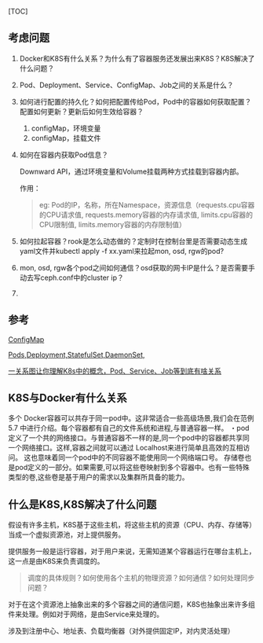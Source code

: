 [TOC]



## 考虑问题

1. Docker和K8S有什么关系？为什么有了容器服务还发展出来K8S？K8S解决了什么问题？

2. Pod、Deployment、Service、ConfigMap、Job之间的关系是什么？

3. 如何进行配置的持久化？如何把配置传给Pod，Pod中的容器如何获取配置？配置如何更新？更新后如何生效给容器？
    1. configMap，环境变量
    2. configMap，挂载文件

4. 如何在容器内获取Pod信息？

    Downward API，通过环境变量和Volume挂载两种方式挂载到容器内部。

    作用：

    > eg: Pod的IP，名称，所在Namespace，资源信息（requests.cpu容器的CPU请求值, requests.memory容器的内存请求值, limits.cpu容器的CPU限制值, limits.memory容器的内存限制值）

5. 如何拉起容器？rook是怎么动态做的？定制时在控制台里是否需要动态生成yaml文件并kubectl apply -f xx.yaml来拉起mon, osd, rgw的pod?

6. mon, osd, rgw各个pod之间如何通信？osd获取的网卡IP是什么？是否需要手动去写ceph.conf中的cluster ip？

7. 

## 参考

[ConfigMap](https://kubernetes.io/zh/docs/concepts/configuration/configmap/)

[Pods,Deployment,StatefulSet,DaemonSet,](https://kubernetes.io/zh/docs/concepts/workloads/pods/)

[一关系图让你理解K8s中的概念，Pod、Service、Job等到底有啥关系](https://zhuanlan.zhihu.com/p/105006577)



## K8S与Docker有什么关系

多个 Docker容器可以共存于同一pod中。这非常适合一些高级场景,我们会在范例5.7 中进行介绍。每个容器都有自己的文件系统和进程,与普通容器一样。
・pod定义了一个共的网络接ロ。与普通容器不一样的是,同一个pod中的容器都共享同一个网络接口。这样,容器之间就可以通过 Localhost来进行简单且高效的互相访问。
这也意味着同一个pod中的不同容器不能使用同一个网络端口号。
存储卷也是pod定义的一部分。如果需要,可以将这些卷映射到多个容器中。也有一些特殊类型的卷,这些卷是基于用户的需求以及集群所具备的能力。



## 什么是K8S,K8S解决了什么问题

假设有许多主机，K8S基于这些主机，将这些主机的资源（CPU、内存、存储等）当成一个虚拟资源池，对上提供服务。

提供服务一般是运行容器，对于用户来说，无需知道某个容器运行在哪台主机上，这一点是由K8S来负责调度的。

> 调度的具体规则？如何使用各个主机的物理资源？如何通信？如何处理同步问题？

对于在这个资源池上抽象出来的多个容器之间的通信问题，K8S也抽象出来许多组件来处理。例如对于网络，是由Service来处理的。

涉及到注册中心、地址表、负载均衡器（对外提供固定IP，对内灵活处理）









